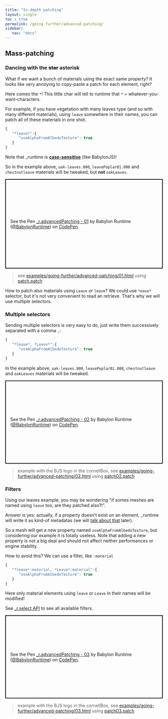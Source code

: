```yaml
---
title: "In-depth patching"
layout: single
toc : true
permalink: /going-further/advanced-patching/
sidebar:
   nav: "docs"  
---
```


## Mass-patching

### Dancing with the ~~star~~ asterisk

What if we want a bunch of materials using the exact same property? It looks like very annoying to copy-paste a patch for each element, right?

Here comes the `*`! This little char will tell to runtime that `*` = whatever-you-want-characters.

For example, if you have vegetation with many leaves type (and so with many different materials), using `leave` somewhere in their names, you can patch all of these materials in one shot.


```javascript
{
   "*leave*":{
      "useAlphaFromAlbedoTexture": true
   }
}
```

Note that \_runtime is [**case-sensitive**](https://en.wikipedia.org/wiki/Case_sensitivity) (like BabylonJS)!

So in the example above, `oak-leaves.000`, `leavePoplar01.000` and `chestnutleave` materials will be tweaked, but **not** `oakLeaves`.

<p class="codepen" data-height="285" data-theme-id="light" data-default-tab="js,result" data-user="BabylonRuntime" data-slug-hash="VRrwdQ" data-preview="true" style="height: 285px; box-sizing: border-box; display: flex; align-items: center; justify-content: center; border: 2px solid black; margin: 1em 0; padding: 1em;" data-pen-title="_r.advancedPatching - 01">
  <span>See the Pen <a href="https://codepen.io/BabylonRuntime/pen/VRrwdQ/">
  _r.advancedPatching - 01</a> by Babylon Runtime (<a href="https://codepen.io/BabylonRuntime">@BabylonRuntime</a>)
  on <a href="https://codepen.io">CodePen</a>.</span>
</p>
<script async src="https://static.codepen.io/assets/embed/ei.js"></script>

> see [examples/going-further/advanced-patching/01.html](https://github.com/babylon-runtime/_r.assets/blob/master/babylon-runtime.github.io/examples/going-further/advanced-patching/01.html) using [patch.patch](https://github.com/babylon-runtime/_r.assets/blob/master/babylon-runtime.github.io/examples/going-further/advanced-patching/assets/patch.patch)

How to patch also materials using `Leave` *or* `leave`? We could use `*eave*` selector, but it's not very convenient to read an retrieve. That's why we will use multiple selectors.

### Multiple selectors

Sending multiple selectors is very easy to do, just write them successively separated with a comma `,`:

```javascript
{
   "*leave*, *Leave*":{
      "useAlphaFromAlbedoTexture": true
   }
}
```

In the example above, `oak-leaves.000`, `leavePoplar01.000`, `chestnutleave` and `oakLeaves` materials will be tweaked.

<p class="codepen" data-height="" data-theme-id="light" data-default-tab="js,result" data-user="BabylonRuntime" data-slug-hash="KEyKBK" data-preview="true" style="height: 265px; box-sizing: border-box; display: flex; align-items: center; justify-content: center; border: 2px solid black; margin: 1em 0; padding: 1em;" data-pen-title="_r.advancedPatching - 02">
  <span>See the Pen <a href="https://codepen.io/BabylonRuntime/pen/KEyKBK/">
  _r.advancedPatching - 02</a> by Babylon Runtime (<a href="https://codepen.io/BabylonRuntime">@BabylonRuntime</a>)
  on <a href="https://codepen.io">CodePen</a>.</span>
</p>
<script async src="https://static.codepen.io/assets/embed/ei.js"></script>

> example with the BJS logo in the cornellBox, see [examples/going-further/advanced-patching/02.html](https://github.com/babylon-runtime/_r.assets/blob/master/babylon-runtime.github.io/examples/going-further/advanced-patching/02.html) using [patch02.patch](https://github.com/babylon-runtime/_r.assets/blob/master/babylon-runtime.github.io/examples/going-further/advanced-patching/assets/patch02.patch)

### Filters

Using our leaves example, you may be wondering "if somes meshes are named using `leave` too, are they patched also?!".

Answer is yes: actually, if a property doesn't exist on an element, \_runtime will write it as kind-of metadatas (we will [talk about that](../metadatas/) later).

So a mesh will get a new property named `useAlphaFromAlbedoTexture`, but considering our example it is totally useless. Note that adding a new property is not a big deal and should not affect neither performances or engine stability.

How to avoid this? We can use a filter, like `:material`

```javascript
{
   "*leave*:material, *Leave*:material":{
      "useAlphaFromAlbedoTexture": true
   }
}
```

Here only material elements using `leave` or `Leave` in their names will be modified!

See [\_r.select API](../../api/select/) to see all available filters.

<p class="codepen" data-height="" data-theme-id="light" data-default-tab="js,result" data-user="BabylonRuntime" data-slug-hash="EMbxLZ" data-preview="true" style="height: 265px; box-sizing: border-box; display: flex; align-items: center; justify-content: center; border: 2px solid black; margin: 1em 0; padding: 1em;" data-pen-title="_r.advancedPatching - 03">
  <span>See the Pen <a href="https://codepen.io/BabylonRuntime/pen/EMbxLZ/">
  _r.advancedPatching - 03</a> by Babylon Runtime (<a href="https://codepen.io/BabylonRuntime">@BabylonRuntime</a>)
  on <a href="https://codepen.io">CodePen</a>.</span>
</p>
<script async src="https://static.codepen.io/assets/embed/ei.js"></script>

> example with the BJS logo in the cornellBox, see [examples/going-further/advanced-patching/03.html](https://github.com/babylon-runtime/_r.assets/blob/master/babylon-runtime.github.io/examples/going-further/advanced-patching/03.html) using [patch03.patch](https://github.com/babylon-runtime/_r.assets/blob/master/babylon-runtime.github.io/examples/going-further/advanced-patching/assets/patch03.patch)

